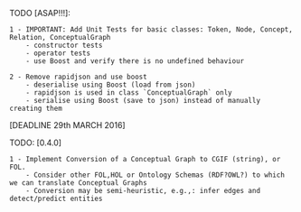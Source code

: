 TODO [ASAP!!!]:

    1 - IMPORTANT: Add Unit Tests for basic classes: Token, Node, Concept, Relation, ConceptualGraph
        - constructor tests
        - operator tests
        - use Boost and verify there is no undefined behaviour

    2 - Remove rapidjson and use boost
	    - deserialise using Boost (load from json)
        - rapidjson is used in class `ConceptualGraph` only
        - serialise using Boost (save to json) instead of manually creating them

[DEADLINE 29th MARCH 2016]

TODO: [0.4.0]

    1 - Implement Conversion of a Conceptual Graph to CGIF (string), or FOL.
		- Consider other FOL,HOL or Ontology Schemas (RDF?OWL?) to which we can translate Conceptual Graphs
		- Conversion may be semi-heuristic, e.g.,: infer edges and detect/predict entities
